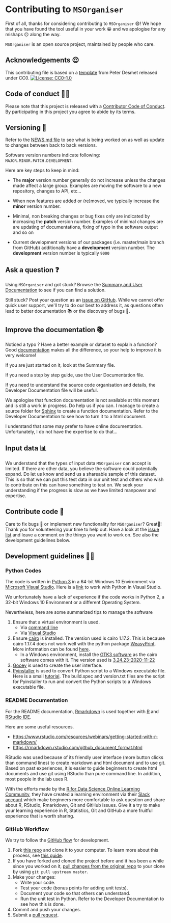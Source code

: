 # Contributing to `MSOrganiser`

First of all, thanks for considering contributing to `MSOrganiser` 😄! We hope that you have found the tool useful in your work 😀 and we apologise for any mishaps 😣 along the way.

`MSOrganiser` is an open source project, maintained by people who care.

## Acknowledgements 😌

This contributing file is based on a [template](https://gist.github.com/peterdesmet/e90a1b0dc17af6c12daf6e8b2f044e7c) from Peter Desmet released under CC0. [![License: CC0-1.0](https://licensebuttons.net/l/zero/1.0/80x15.png)](http://creativecommons.org/publicdomain/zero/1.0/)

## Code of conduct 👩‍🏫

Please note that this project is released with a [Contributor Code of Conduct](https://www.contributor-covenant.org/version/2/0/code_of_conduct/). By participating in this project you agree to abide by its terms.

## Versioning 🔢

Refer to the [NEWS.md file](https://github.com/SLINGhub/MSOrganiser/blob/master/NEWS.md) to see what is being worked on as well as update to changes between back to back versions.

Software version numbers indicate following: `MAJOR.MINOR.PATCH.DEVELOPMENT`. 

Here are key steps to keep in mind:

-   The **major** version number generally do not increase unless the changes made affect a large group. Examples are moving the software to a new repository, changes to API, etc...

-   When new features are added or (re)moved, we typically increase the **minor** version number.

-   Minimal, non breaking changes or bug fixes only are indicated by increasing the **patch** version number. Examples of minimal changes are are updating of documentations, fixing of typo in the software output and so on

-   Current development versions of our packages (i.e. master/main branch from GitHub) additionally have a **development** version number. The **development** version number is typically `9000`

## Ask a question ❓️

Using `MSOrganiser` and got stuck? 
Browse the [Summary and User Documentation](https://github.com/SLINGhub/MSOrganiser/tree/master/docs) to see if you can find a solution. 

Still stuck? Post your question as an [issue on GitHub](https://github.com/SLINGhub/MSOrganiser/issues). While we cannot offer quick user support, we'll try to do our best to address it, as questions often lead to better documentation 📚 or the discovery of bugs 🐛.

## Improve the documentation 📚

Noticed a typo ? 
Have a better example or dataset to explain a function? Good [documentation](https://github.com/SLINGhub/MSOrganiser/tree/master/docs) makes all the difference, so your help to improve it is very welcome!

If you are just started on it, look at the Summary file. 

If you need a step by step guide, use the User Documentation file.

If you need to understand the source code organisation and details, the Developer Documentation file will be useful.

We apologise that function documentation is not available at this moment and is still a work in progress. Do help us if you can. I manage to create a source folder for [Sphinx](https://www.sphinx-doc.org/en/master/) to create a function documentation. Refer to the Developer Documentation to see how to turn it to a html document.

I understand that some may prefer to have online documentation. Unfortunately, I do not have the expertise to do that...

## Input data 📊

We understand that the types of input data `MSOrganiser` can accept is limited. If there are other data, you believe the software could potentially expand. Do let us know and send us a shareable sample of this dataset. This is so that we can put this test data in our unit test and others who wish to contribute on this can have something to test on. We seek your understanding if the progress is slow as we have limited manpower and expertise. 

## Contribute code 📝

Care to fix bugs 🐛 or implement new functionality for `MSOrganiser`? Great👏! Thank you for volunteering your time to help out. Have a look at the [issue list](https://github.com/SLINGhub/MSOrganiser/issues) and leave a comment on the things you want to work on. See also the development guidelines below.

## Development guidelines 👨‍💻

### Python Codes

The code is written in [Python 3](https://www.python.org/downloads/) in a 64-bit Windows 10 Environment via [Microsoft Visual Studio](https://visualstudio.microsoft.com/). Here is a [link](https://docs.microsoft.com/en-sg/visualstudio/python/getting-started) to work with Python in Visual Studio.

We unfortunately have a lack of experience if the code works in Python 2, a 32-bit Windows 10 Environment or a different Operating System.

Nevertheless, here are some summarized tips to manage the software

1. Ensure that a virtual environment is used.
    * Via [command line](https://docs.python.org/3/tutorial/venv.html)
    * Via [Visual Studio](https://docs.microsoft.com/en-us/visualstudio/python/python-environments)
2. Ensure [cairo](https://www.cairographics.org/) is installed. The version used is cairo 1.17.2. This is because cairo 1.17.4 does not work well with the python package [WeasyPrint](https://github.com/Kozea/WeasyPrint). More information can be found [here](https://github.com/Kozea/WeasyPrint/issues/1292). 
    * In a Windows environment, install the [GTK3 software](https://github.com/tschoonj/GTK-for-Windows-Runtime-Environment-Installer) as the cairo software comes with it. The version used is [3.24.23-2020-11-22](https://github.com/tschoonj/GTK-for-Windows-Runtime-Environment-Installer/releases/tag/2020-11-22)
3. [Gooey](https://github.com/chriskiehl/Gooey) is used to create the user interface.
4. [Pyinstaller](https://github.com/pyinstaller/pyinstaller) is used to convert Python script to a Windows executable file. Here is a small [tutorial](https://chriskiehl.com/article/packaging-gooey-with-pyinstaller). The build.spec and version.txt files are the script for Pyinstaller to run and convert the Python scripts to a Windows executable file.  

### README Documentation

For the README documentation, [Rmarkdown](https://rmarkdown.rstudio.com/) is used together with [R](https://www.r-project.org/) and [RStudio IDE](https://www.rstudio.com/products/rstudio/download/).

Here are some useful resources.
  * https://www.rstudio.com/resources/webinars/getting-started-with-r-markdown/ 
  * https://rmarkdown.rstudio.com/github_document_format.html

RStudio was used because of its friendly user interface (more button clicks than command lines) to create markdown and html document and to use git. Based on past experiences, it is easier to guide beginners to create html documents and use git using RStudio than pure command line. In addition, most people in the lab uses R. 

With the efforts made by the [R for Data Science Online Learning Community](https://www.rfordatasci.com/), they have created a learning environment via their [Slack account](http://r4ds.io/join) which make beginners more comfortable to ask question and share about R, RStudio, Rmarkdown, Git and GitHub issues. Give it a try to make your learning experience in R, Statistics, Git and GitHub a more fruitful experience that is worth sharing.

### GitHub Workflow

We try to follow the [GitHub flow](https://guides.github.com/introduction/flow/) for development.

1. Fork [this repo](https://github.com/SLINGhub/MSTemplate_Creator) and clone it to your computer. To learn more about this process, see [this guide](https://guides.github.com/activities/forking/).
2. If you have forked and cloned the project before and it has been a while since you worked on it, [pull changes from the original repo](https://help.github.com/articles/merging-an-upstream-repository-into-your-fork/) to your clone by using `git pull upstream master`.
3. Make your changes:
    * Write your code.
    * Test your code (bonus points for adding unit tests).
    * Document your code so that others can understand.
    * Run the unit test in Python. Refer to the Developer Documentation to see how this is done. 
4. Commit and push your changes.
5. Submit a [pull request](https://guides.github.com/activities/forking/#making-a-pull-request).

